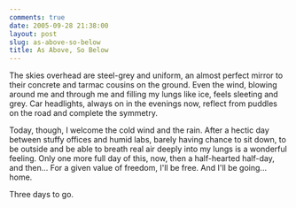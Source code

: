 ```yaml
---
comments: true
date: 2005-09-28 21:38:00
layout: post
slug: as-above-so-below
title: As Above, So Below
---
```


The skies overhead are steel-grey and uniform, an almost perfect mirror to their concrete and tarmac cousins on the ground.  Even the wind, blowing around me and through me and filling my lungs like ice, feels sleeting and grey.  Car headlights, always on in the evenings now, reflect from puddles on the road and complete the symmetry.  

Today, though, I welcome the cold wind and the rain.  After a hectic day between stuffy offices and humid labs, barely having chance to sit down, to be outside and be able to breath real air deeply into my lungs is a wonderful feeling.  Only one more full day of this, now, then a half-hearted half-day, and then...  For a given value of freedom, I'll be free.  And I'll be going... home.  

  

Three days to go.

